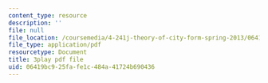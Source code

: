 ```yaml
---
content_type: resource
description: ''
file: null
file_location: /coursemedia/4-241j-theory-of-city-form-spring-2013/06419bc925fafe1c484a41724b690436_k2_wuThLG6o.pdf
file_type: application/pdf
resourcetype: Document
title: 3play pdf file
uid: 06419bc9-25fa-fe1c-484a-41724b690436
---
```

